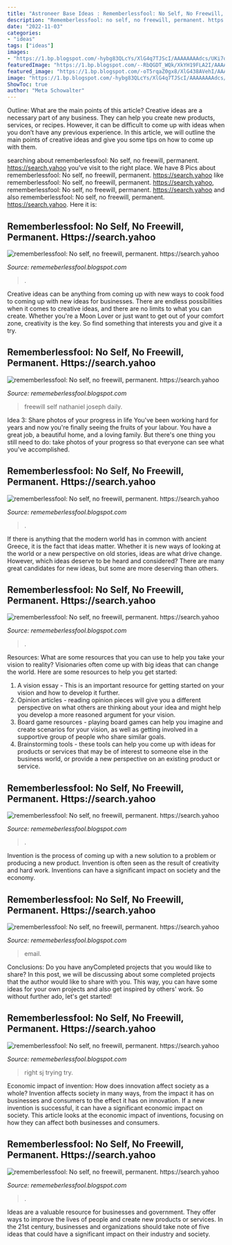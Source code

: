 ```yaml
---
title: "Astroneer Base Ideas : Rememberlessfool: No Self, No Freewill, Permanent. Https://search.yahoo"
description: "Rememberlessfool: no self, no freewill, permanent. https://search.yahoo"
date: "2022-11-03"
categories:
- "ideas"
tags: ["ideas"]
images:
- "https://1.bp.blogspot.com/-hybg83QLcYs/XlG4q7TJScI/AAAAAAAAdcs/UKi7oQh9ZiolWt76sSmJWWQSx0qfV36AwCLcBGAsYHQ/s1600/Untitled723.png"
featuredImage: "https://1.bp.blogspot.com/--RbQGDT_WQk/XkYH19FLA2I/AAAAAAAAcss/rwDQCQ5WZ_8iNsnQykepBJ62jagG5TurgCLcBGAsYHQ/s1600/Untitled438.png"
featured_image: "https://1.bp.blogspot.com/-oT5rqaZ0gx8/XlG438AVehI/AAAAAAAAdec/r7lMKpBnBLYoVyoEg0C3z8fiSFHl3MMnQCLcBGAsYHQ/s1600/Untitled754.png"
image: "https://1.bp.blogspot.com/-hybg83QLcYs/XlG4q7TJScI/AAAAAAAAdcs/UKi7oQh9ZiolWt76sSmJWWQSx0qfV36AwCLcBGAsYHQ/s1600/Untitled723.png"
ShowToc: true
author: "Meta Schowalter"
---
```



Outline: What are the main points of this article?
Creative ideas are a necessary part of any business. They can help you create new products, services, or recipes. However, it can be difficult to come up with ideas when you don’t have any previous experience. In this article, we will outline the main points of creative ideas and give you some tips on how to come up with them.

	

		
searching about rememberlessfool: No self, no freewill, permanent. https://search.yahoo you've visit to the right place. We have 8 Pics about rememberlessfool: No self, no freewill, permanent. https://search.yahoo like rememberlessfool: No self, no freewill, permanent. https://search.yahoo, rememberlessfool: No self, no freewill, permanent. https://search.yahoo and also rememberlessfool: No self, no freewill, permanent. https://search.yahoo. Here it is:
		
    
## Rememberlessfool: No Self, No Freewill, Permanent. Https://search.yahoo

<img loading=lazy src="https://1.bp.blogspot.com/-7jXYyGvT7CA/Xzb1HdiDbnI/AAAAAAAAfKQ/Cw69ZWAQhv0fncfdjFUXga_kgmsQRp26QCLcBGAsYHQ/s1600/Untitled1546.png" onerror="this.onerror=null;this.src='https://tse2.mm.bing.net/th?id=OIP.IDyVU8OIK0S2x7HeMBYQfgHaEK&amp;pid=15.1';" alt="rememberlessfool: No self, no freewill, permanent. https://search.yahoo">

_Source: rememeberlessfool.blogspot.com_

>. 

	

Creative ideas can be anything from coming up with new ways to cook food to coming up with new ideas for businesses. There are endless possibilities when it comes to creative ideas, and there are no limits to what you can create. Whether you're a Moon Lover or just want to get out of your comfort zone, creativity is the key. So find something that interests you and give it a try.

    
## Rememberlessfool: No Self, No Freewill, Permanent. Https://search.yahoo

<img loading=lazy src="https://1.bp.blogspot.com/-aqSuWlokJ-o/Xj4B7olRPoI/AAAAAAAAceg/guab331QbP4_YtXDB7pHSFdil8oq7zbpwCLcBGAsYHQ/s1600/Untitled376.png" onerror="this.onerror=null;this.src='https://tse1.mm.bing.net/th?id=OIP.ljCJP7Gzd4Pl00uyFI0mFAHaEK&amp;pid=15.1';" alt="rememberlessfool: No self, no freewill, permanent. https://search.yahoo">

_Source: rememeberlessfool.blogspot.com_

>freewill self nathaniel joseph daily. 

	

Idea 3: Share photos of your progress in life
You've been working hard for years and now you're finally seeing the fruits of your labour. You have a great job, a beautiful home, and a loving family. But there's one thing you still need to do: take photos of your progress so that everyone can see what you've accomplished.

    
## Rememberlessfool: No Self, No Freewill, Permanent. Https://search.yahoo

<img loading=lazy src="https://1.bp.blogspot.com/-0F70gRQ0GfE/Xj4JqWNJW5I/AAAAAAAAcg0/7KpIWeiyen8eLzTdd5sihfR78yzbdCqBQCLcBGAsYHQ/s320/Untitled404.png" onerror="this.onerror=null;this.src='https://tse2.mm.bing.net/th?id=OIP.LByQLYSxOamO0ulb4PC7lAAAAA&amp;pid=15.1';" alt="rememberlessfool: No self, no freewill, permanent. https://search.yahoo">

_Source: rememeberlessfool.blogspot.com_

>. 

	

If there is anything that the modern world has in common with ancient Greece, it is the fact that ideas matter. Whether it is new ways of looking at the world or a new perspective on old stories, ideas are what drive change. However, which ideas deserve to be heard and considered? There are many great candidates for new ideas, but some are more deserving than others.

    
## Rememberlessfool: No Self, No Freewill, Permanent. Https://search.yahoo

<img loading=lazy src="https://cdnazure-socialannexinc.netdna-ssl.com/8485861/848586170811294_170087854167208_4630501369856382016_n.jpg" onerror="this.onerror=null;this.src='https://tse4.mm.bing.net/th?id=OIP.V_bGFzedZjHTT0ckRNeCSgHaHa&amp;pid=15.1';" alt="rememberlessfool: No self, no freewill, permanent. https://search.yahoo">

_Source: rememeberlessfool.blogspot.com_

>. 

	

Resources: What are some resources that you can use to help you take your vision to reality?
Visionaries often come up with big ideas that can change the world. Here are some resources to help you get started: 
1. A vision essay - This is an important resource for getting started on your vision and how to develop it further. 
2. Opinion articles - reading opinion pieces will give you a different perspective on what others are thinking about your idea and might help you develop a more reasoned argument for your vision. 
3. Board game resources - playing board games can help you imagine and create scenarios for your vision, as well as getting involved in a supportive group of people who share similar goals. 
4. Brainstorming tools - these tools can help you come up with ideas for products or services that may be of interest to someone else in the business world, or provide a new perspective on an existing product or service.

    
## Rememberlessfool: No Self, No Freewill, Permanent. Https://search.yahoo

<img loading=lazy src="https://1.bp.blogspot.com/--RbQGDT_WQk/XkYH19FLA2I/AAAAAAAAcss/rwDQCQ5WZ_8iNsnQykepBJ62jagG5TurgCLcBGAsYHQ/s1600/Untitled438.png" onerror="this.onerror=null;this.src='https://tse1.mm.bing.net/th?id=OIP.buIPyIiBKYLSPv4XWgpTVwHaEK&amp;pid=15.1';" alt="rememberlessfool: No self, no freewill, permanent. https://search.yahoo">

_Source: rememeberlessfool.blogspot.com_

>. 

	

Invention is the process of coming up with a new solution to a problem or producing a new product. Invention is often seen as the result of creativity and hard work. Inventions can have a significant impact on society and the economy.

    
## Rememberlessfool: No Self, No Freewill, Permanent. Https://search.yahoo

<img loading=lazy src="https://1.bp.blogspot.com/-oT5rqaZ0gx8/XlG438AVehI/AAAAAAAAdec/r7lMKpBnBLYoVyoEg0C3z8fiSFHl3MMnQCLcBGAsYHQ/s1600/Untitled754.png" onerror="this.onerror=null;this.src='https://tse3.mm.bing.net/th?id=OIP.-d5aFIWUHIa4rC6OTVZz1gHaEK&amp;pid=15.1';" alt="rememberlessfool: No self, no freewill, permanent. https://search.yahoo">

_Source: rememeberlessfool.blogspot.com_

>email. 

	

Conclusions: Do you have anyCompleted projects that you would like to share?
In this post, we will be discussing about some completed projects that the author would like to share with you. This way, you can have some ideas for your own projects and also get inspired by others' work. So without further ado, let's get started!

    
## Rememberlessfool: No Self, No Freewill, Permanent. Https://search.yahoo

<img loading=lazy src="https://1.bp.blogspot.com/-hybg83QLcYs/XlG4q7TJScI/AAAAAAAAdcs/UKi7oQh9ZiolWt76sSmJWWQSx0qfV36AwCLcBGAsYHQ/s1600/Untitled723.png" onerror="this.onerror=null;this.src='https://tse3.mm.bing.net/th?id=OIP.D2nAP3bFsqlro_3BKjiciwHaEK&amp;pid=15.1';" alt="rememberlessfool: No self, no freewill, permanent. https://search.yahoo">

_Source: rememeberlessfool.blogspot.com_

>right sj trying try. 

	

Economic impact of invention: How does innovation affect society as a whole?
Invention affects society in many ways, from the impact it has on businesses and consumers to the effect it has on innovation. If a new invention is successful, it can have a significant economic impact on society. This article looks at the economic impact of inventions, focusing on how they can affect both businesses and consumers.

    
## Rememberlessfool: No Self, No Freewill, Permanent. Https://search.yahoo

<img loading=lazy src="https://1.bp.blogspot.com/-kD9blTUGg7c/Xg_IRW3X64I/AAAAAAAAb3M/xNWVzhACMyEsRLNBOuSSHy6NsadUS5eBgCLcBGAsYHQ/s320/Untitled118.png" onerror="this.onerror=null;this.src='https://tse4.mm.bing.net/th?id=OIP.WSGk2hX616b_zEqV-wasyAAAAA&amp;pid=15.1';" alt="rememberlessfool: No self, no freewill, permanent. https://search.yahoo">

_Source: rememeberlessfool.blogspot.com_

>. 

	

Ideas are a valuable resource for businesses and government. They offer ways to improve the lives of people and create new products or services. In the 21st century, businesses and organizations should take note of five ideas that could have a significant impact on their industry and society.

